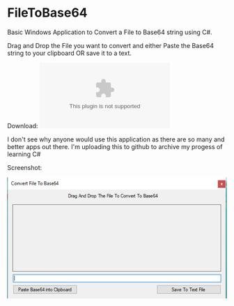 # FileToBase64
Basic Windows Application to Convert a File to Base64 string using C#.

Drag and Drop the File you want to convert and either Paste the Base64 string to your clipboard OR save it to a text.

Download: ![Realeases](https://github.com/MadLadDZ/FileToBase64/files/3331973/V1.zip?raw=true "Release")



I don't see why anyone would use this application as there are so many and better apps out there. 
I'm uploading this to github to archive my progess of learning C#

Screenshot:


![Alt text](/justascreenshot.png?raw=true "Screenshot")
